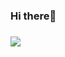 ### Hi there👋
### 
### <a href="https://devmingz.notion.site/ITS-ME-cd33d8334e654fb9ad65b3e4062b8356"><img src="https://pbs.twimg.com/profile_images/1510138251889328128/mCjpYHqx_200x200.png"/></a>

<!--
**kimmming/kimmming** is a ✨ _special_ ✨ repository because its `README.md` (this file) appears on your GitHub profile.

Here are some ideas to get you started:

- 🔭 I’m currently working on ...
- 🌱 I’m currently learning ...
- 👯 I’m looking to collaborate on ...
- 🤔 I’m looking for help with ...
- 💬 Ask me about ...
- 📫 How to reach me: ...
- 😄 Pronouns: ...
- ⚡ Fun fact: ...
-->
